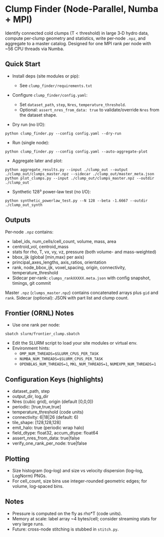 # Clump Finder (Node-Parallel, Numba + MPI)

Identify connected cold clumps (T < threshold) in large 3‑D hydro data, compute per‑clump geometry and statistics, write per‑node `.npz`, and aggregate to a master catalog. Designed for one MPI rank per node with ~56 CPU threads via Numba.

## Quick Start

- Install deps (site modules or pip):
  - See `clump_finder/requirements.txt`

- Configure `clump_finder/config.yaml`:
  - Set `dataset_path`, `step`, `Nres`, `temperature_threshold`.
  - Optional: `assert_nres_from_data: true` to validate/override `Nres` from the dataset shape.

- Dry run (no I/O):
```
python clump_finder.py --config config.yaml --dry-run
```

- Run (single node):
```
python clump_finder.py --config config.yaml --auto-aggregate-plot
```

- Aggregate later and plot:
```
python aggregate_results.py --input ./clump_out --output ./clump_out/clumps_master.npz --sidecar ./clump_out/master_meta.json
python plot_clumps.py --input ./clump_out/clumps_master.npz --outdir ./clump_out
```

- Synthetic 128³ power-law test (no I/O):
```
python synthetic_powerlaw_test.py --N 128 --beta -1.6667 --outdir ./clump_out_synth
```

## Outputs

Per‑node `.npz` contains:
- label_ids, num_cells/cell_count, volume, mass, area
- centroid_vol, centroid_mass
- stats for rho, T, vx, vy, vz, pressure (both volume- and mass-weighted)
- bbox_ijk (global [min,max) per axis)
- principal_axes_lengths, axis_ratios, orientation
- rank, node_bbox_ijk, voxel_spacing, origin, connectivity, temperature_threshold
- Sidecar per-rank: `clumps_rankXXXXX.meta.json` with config snapshot, timings, git commit

Master `.npz` (`clumps_master.npz`) contains concatenated arrays plus `gid` and `rank`.
Sidecar (optional): JSON with part list and clump count.

## Frontier (ORNL) Notes

- Use one rank per node:
```
sbatch slurm/frontier_clump.sbatch
```
- Edit the SLURM script to load your site modules or virtual env.
- Environment hints:
  - `OMP_NUM_THREADS=$SLURM_CPUS_PER_TASK`
  - `NUMBA_NUM_THREADS=$SLURM_CPUS_PER_TASK`
  - `OPENBLAS_NUM_THREADS=1`, `MKL_NUM_THREADS=1`, `NUMEXPR_NUM_THREADS=1`

## Configuration Keys (highlights)

- dataset_path, step
- output_dir, log_dir
- Nres (cubic grid), origin (default [0,0,0])
- periodic: [true,true,true]
- temperature_threshold (code units)
- connectivity: 6|18|26 (default: 6)
- tile_shape: [128,128,128]
- emit_halo: true (periodic wrap halo)
- field_dtype: float32, accum_dtype: float64
- assert_nres_from_data: true|false
- verify_one_rank_per_node: true|false

## Plotting

- Size histogram (log–log) and size vs velocity dispersion (log–log, LogNorm) PNGs.
- For cell_count, size bins use integer-rounded geometric edges; for volume, log-spaced bins.

## Notes

- Pressure is computed on the fly as rho*T (code units).
- Memory at scale: label array ~4 bytes/cell; consider streaming stats for very large runs.
- Future: cross-node stitching is stubbed in `stitch.py`.

